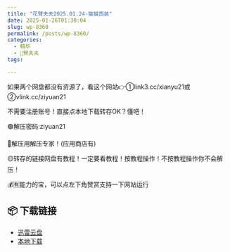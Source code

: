 ```yaml
---
title: "花臂夫夫2025.01.24-猫猫西装"
date: 2025-01-26T01:30:04
slug: wp-8360
permalink: /posts/wp-8360/
categories:
  - 精华
  - 🌸臂夫夫
tags:

---
```


如果两个网盘都没有资源了，看这个网站👉①link3.cc/xianyu21或②vlink.cc/ziyuan21

不需要注册账号！直接点本地下载转存OK？懂吧！

🟢解压密码:ziyuan21

🔵解压用解压专家！(应用商店有)

🟡转存的链接网盘有教程！一定要看教程！按教程操作！不按教程操作你不会解压！

💰🈶能力的宝，可以点左下角赞赏支持一下网站运行

## 📦 下载链接
- [迅雷云盘](https://blziyuan21.com/pay-download/8360?key=aa12c44de1&down_id=0)
- [本地下载](https://blziyuan21.com/pay-download/8360?key=aa12c44de1&down_id=1)

